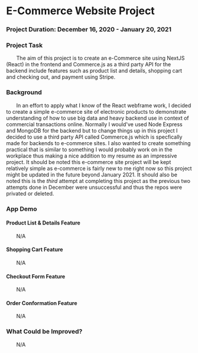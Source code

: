 # E-Commerce Website Project

### Project Duration: December 16, 2020 - January 20, 2021 
### Project Task
&nbsp;&nbsp;&nbsp;&nbsp;&nbsp;&nbsp; The aim of this project is to create an e-Commerce site using NextJS (React) in the frontend and Commerce.js as a third party API for the backend include features such as product list and details, shopping cart and checking out, and payment using Stripe.


### Background
&nbsp;&nbsp;&nbsp;&nbsp;&nbsp;&nbsp; In an effort to apply what I know of the React webframe work, I decided to create a simple e-commerce site of electronic products to demonstrate understanding of how to use big data and heavy backend use in context of commercial transactions online. Normally I would've used Node Express and MongoDB for the backend but to change things up in this project I decided to use a third party API called Commerce.js which is specfically made for backends to e-commerce sites. I also wanted to create something practical that is similar to something I would probably work on in the workplace thus making a nice addition to my resume as an impressive project. It should be noted this e-commerce site project will be kept relatively simple as e-commerce is fairly new to me right now so this project might be updated in the future beyond January 2021. It should also be noted this is the *third* attempt at completing this project as the previous two attempts done in December were unsuccessful and thus the repos were privated or deleted. 


### App Demo 
#### Product List & Details Feature
&nbsp;&nbsp;&nbsp;&nbsp;&nbsp;&nbsp; N/A

#### Shopping Cart Feature
&nbsp;&nbsp;&nbsp;&nbsp;&nbsp;&nbsp; N/A 

#### Checkout Form Feature
&nbsp;&nbsp;&nbsp;&nbsp;&nbsp;&nbsp; N/A

#### Order Conformation Feature
&nbsp;&nbsp;&nbsp;&nbsp;&nbsp;&nbsp; N/A


### What Could be Improved?
&nbsp;&nbsp;&nbsp;&nbsp;&nbsp;&nbsp; N/A

